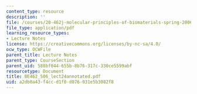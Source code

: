 ```yaml
---
content_type: resource
description: ''
file: /courses/20-462j-molecular-principles-of-biomaterials-spring-2006/a2db0a43f4ccd1f0d076031e5b3082f8_BE462_S06_lect24annotated.pdf
file_type: application/pdf
learning_resource_types:
- Lecture Notes
license: https://creativecommons.org/licenses/by-nc-sa/4.0/
ocw_type: OCWFile
parent_title: Lecture Notes
parent_type: CourseSection
parent_uid: 588bf044-655b-8b76-317c-330ce5599abf
resourcetype: Document
title: BE462_S06_lect24annotated.pdf
uid: a2db0a43-f4cc-d1f0-d076-031e5b3082f8
---
```

